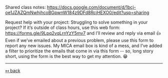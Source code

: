 Shared class notes:
https://docs.google.com/document/d/1bcj-oe1JZAZQmNwhjhcoBGpwnW184z9DFd8RcjHEXO0/edit?usp=sharing

Request help with your project:
Struggling to solve something in your project? If it’s outside of class hours, use this web form:  https://forms.gle/9Lpq2vqLrnYzY5mv7 and I’ll review and reply via email 👍
Even if we’ve emailed about a previous problem, please use this form to report any new issues. My MICA email box is kind of a mess, and I’ve added a filter to prioritize the emails that come in via this form -- so, long story short, using the form is the best way to get my attention. 😁

---

[↤ back](README.md#table-of-contents)
